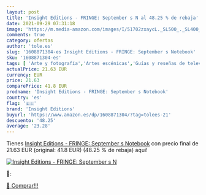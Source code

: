 ```yaml
---
layout: post
title: 'Insight Editions - FRINGE: September s N al 48.25 % de rebaja'
date: 2021-09-29 07:31:18
image: 'https://m.media-amazon.com/images/I/51702zxaycL._SL500_._SL400_.jpg'
comments: true
category: ofertas
author: 'tole.es'
slug: '1608871304-es Insight Editions - FRINGE: September s Notebook'
sku: '1608871304-es'
tags: [ 'Arte y fotografía','Artes escénicas','Guías y reseñas de televisión','Libros','Televisión','insight editions', ]
actualPrice: 21.63 EUR
currency: EUR
price: 21.63
comparePrice: 41.8 EUR
prodname: 'Insight Editions - FRINGE: September s Notebook'
country: 'es'
flag: '🇪🇸'
brand: 'Insight Editions'
buyurl: 'https://www.amazon.es/dp/1608871304/?tag=tolees-21'
descuento: '48.25'
average: '23.28'
---
```


Tienes [Insight Editions - FRINGE: September s Notebook](https://www.amazon.es/dp/1608871304/?tag=tolees-21) con precio final de  21.63 EUR (original: 41.8 EUR) (48.25 %  de rebaja) aqui!

[![Insight Editions - FRINGE: September s N](https://m.media-amazon.com/images/I/51702zxaycL._SL500_._SL400_.jpg)](https://www.amazon.es/dp/1608871304/?tag=tolees-21)

🔎:


[🛒 Comprar!!!](https://www.amazon.es/dp/1608871304/?tag=tolees-21)
